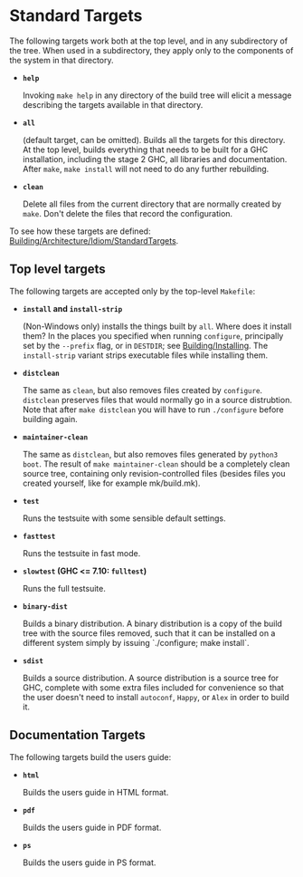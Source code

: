 # Standard Targets


The following targets work both at the top level, and in any subdirectory of the tree.  When used in a subdirectory, they apply only to the components of the system in that directory.

- **`help`**

  Invoking `make help` in any directory of the build tree will elicit
a message describing the targets available in that directory.

- **`all`**

  (default target, can be omitted).  Builds all the targets for this
directory.  At the top level, builds everything that needs to
be built for a GHC installation, including the stage 2 GHC, all
libraries and documentation.  After `make`, `make install` will not
need to do any further rebuilding.

- **`clean`**

  Delete all files from the current directory that are normally
created by `make`.  Don't delete the files that record the
configuration.


To see how these targets are defined: [Building/Architecture/Idiom/StandardTargets](building/architecture/idiom/standard-targets).

## Top level targets


The following targets are accepted only by the top-level `Makefile`:

- **`install` and `install-strip`**

  (Non-Windows only)
installs the things built by `all`.  Where does it install them?  In
the places you specified when running `configure`, principally set
by the `--prefix` flag, or in `DESTDIR`; see [Building/Installing](building/installing).
The `install-strip` variant strips executable files while installing them.

- **`distclean`**

  The same as `clean`, but also removes files created by `configure`.
`distclean` preserves files that would normally go in a source
distrubtion.  Note that after `make distclean` you will have to run
`./configure` before building again.

- **`maintainer-clean`**

  The same as `distclean`, but also removes files generated by `python3 boot`.
The result of `make maintainer-clean` should be a completely clean
source tree, containing only revision-controlled files (besides files
you created yourself, like for example mk/build.mk).

- **`test`**

  Runs the testsuite with some sensible default settings.

- **`fasttest`**

  Runs the testsuite in fast mode.

- **`slowtest` (GHC \<= 7.10: `fulltest`)**

  Runs the full testsuite.

- **`binary-dist`**

  Builds a binary distribution.  A binary distribution is a copy of
the build tree with the source files removed, such that it can be
installed on a different system simply by issuing \`./configure; make
install\`.

- **`sdist`**

  Builds a source distribution.  A source distribution is a source
tree for GHC, complete with some extra files included for
convenience so that the user doesn't need to install `autoconf`,
`Happy`, or `Alex` in order to build it.

## Documentation Targets


The following targets build the users guide:

- **`html`**

  Builds the users guide in HTML format.

- **`pdf`**

  Builds the users guide in PDF format.

- **`ps`**

  Builds the users guide in PS format.